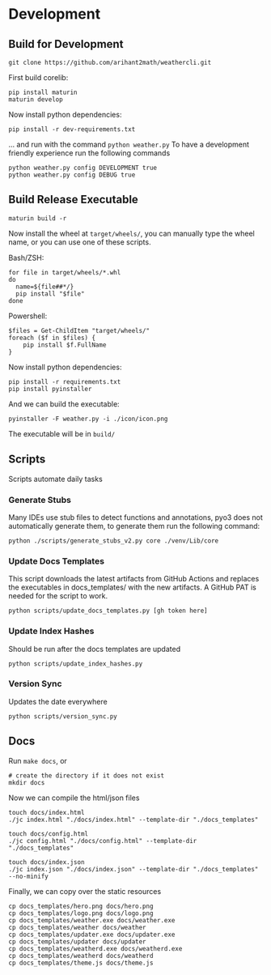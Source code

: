 # Development
## Build for Development
```shell
git clone https://github.com/arihant2math/weathercli.git
```
First build corelib:
```shell
pip install maturin
maturin develop
```
Now install python dependencies:
```shell
pip install -r dev-requirements.txt
```
... and run with the command `python weather.py`
To have a development friendly experience run the following commands
```shell
python weather.py config DEVELOPMENT true
python weather.py config DEBUG true
```
## Build Release Executable
```shell
maturin build -r
```
Now install the wheel at `target/wheels/`, you can manually type the wheel name, or you can use one of these scripts.

Bash/ZSH:
```shell
for file in target/wheels/*.whl
do
  name=${file##*/}
  pip install "$file"
done
```
Powershell:
```shell
$files = Get-ChildItem "target/wheels/"
foreach ($f in $files) {
    pip install $f.FullName
}
```
Now install python dependencies:
```shell
pip install -r requirements.txt
pip install pyinstaller
```
And we can build the executable:
```shell
pyinstaller -F weather.py -i ./icon/icon.png
```
The executable will be in `build/`
## Scripts
Scripts automate daily tasks
### Generate Stubs
Many IDEs use stub files to detect functions and annotations, pyo3 does not automatically generate them, to generate them run the following command:
```shell
python ./scripts/generate_stubs_v2.py core ./venv/Lib/core
```
### Update Docs Templates
This script downloads the latest artifacts from GitHub Actions and replaces the executables in docs_templates/ with the new artifacts.
A GitHub PAT is needed for the script to work.
```shell
python scripts/update_docs_templates.py [gh token here]
```
### Update Index Hashes
Should be run after the docs templates are updated
```shell
python scripts/update_index_hashes.py
```
### Version Sync
Updates the date everywhere
```shell
python scripts/version_sync.py
```
## Docs
Run `make docs`, or
```shell
# create the directory if it does not exist
mkdir docs
```

Now we can compile the html/json files

```shell
touch docs/index.html
./jc index.html "./docs/index.html" --template-dir "./docs_templates"

touch docs/config.html
./jc config.html "./docs/config.html" --template-dir "./docs_templates"

touch docs/index.json
./jc index.json "./docs/index.json" --template-dir "./docs_templates" --no-minify
```

Finally, we can copy over the static resources

```shell
cp docs_templates/hero.png docs/hero.png
cp docs_templates/logo.png docs/logo.png
cp docs_templates/weather.exe docs/weather.exe
cp docs_templates/weather docs/weather
cp docs_templates/updater.exe docs/updater.exe
cp docs_templates/updater docs/updater
cp docs_templates/weatherd.exe docs/weatherd.exe
cp docs_templates/weatherd docs/weatherd
cp docs_templates/theme.js docs/theme.js
```
